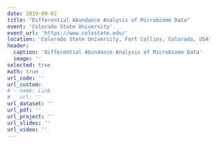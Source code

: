 ```yaml
---
date: 2019-09-02
title: "Differential Abundance Analysis of Microbiome Data"
event: 'Colorado State University'
event_url: 'https://www.colostate.edu/'
location: 'Colorado State University, Fort Collins, Colorado, USA'
header:
  caption: 'Differential Abundance Analysis of Microbiome Data'
  image: ''
selected: true
math: true
url_code: ''
url_custom:
# - name: Link
#   url: ''
url_dataset: ''
url_pdf: ''
url_project: ''
url_slides: ''
url_video: ''
---
```

